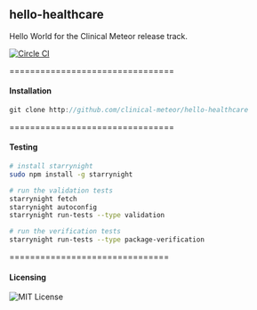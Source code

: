 ## hello-healthcare

Hello World for the Clinical Meteor release track.

[![Circle CI](https://circleci.com/gh/clinical-meteor/hello-healthcare/tree/master.svg?style=svg)](https://circleci.com/gh/clinical-meteor/hello-healthcare/tree/master)

================================
#### Installation

````js
git clone http://github.com/clinical-meteor/hello-healthcare
````


================================
#### Testing

````bash
# install starrynight
sudo npm install -g starrynight

# run the validation tests
starrynight fetch
starrynight autoconfig
starrynight run-tests --type validation

# run the verification tests
starrynight run-tests --type package-verification
````


===============================
#### Licensing  

![MIT License](https://img.shields.io/badge/license-MIT-blue.svg)
